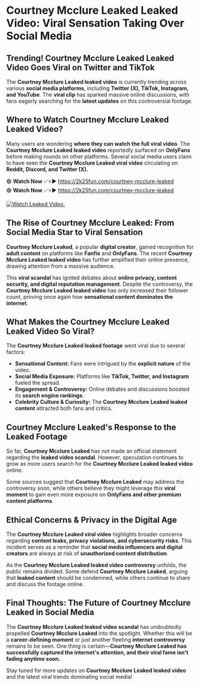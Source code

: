# Courtney Mcclure Leaked Leaked Video: Viral Sensation Taking Over Social Media

## **Trending! Courtney Mcclure Leaked Leaked Video Goes Viral on Twitter and TikTok**
The **Courtney Mcclure Leaked leaked video** is currently trending across various **social media platforms**, including **Twitter (X), TikTok, Instagram, and YouTube**. The **viral clip** has sparked massive online discussions, with fans eagerly searching for the **latest updates** on this controversial footage.

## **Where to Watch Courtney Mcclure Leaked Leaked Video?**
Many users are wondering **where they can watch the full viral video**. The **Courtney Mcclure Leaked leaked video** reportedly surfaced on **OnlyFans** before making rounds on other platforms. Several social media users claim to have seen the **Courtney Mcclure Leaked viral video** circulating on **Reddit, Discord, and Twitter (X).**

🟢 **Watch Now** ✅=► https://2k25fun.com/courtney-mcclure-leaked  
🟢 **Watch Now** ✅=► https://2k25fun.com/courtney-mcclure-leaked  

[![Watch Leaked Video.](https://miro.medium.com/v2/resize:fit:828/format:webp/1*cilzJN44JGOrTw9NJCrNHA.gif "Watch Leaked Video")](https://2k25fun.com/courtney-mcclure-leaked)

## **The Rise of Courtney Mcclure Leaked: From Social Media Star to Viral Sensation**
**Courtney Mcclure Leaked**, a popular **digital creator**, gained recognition for **adult content** on platforms like **Fanfix** and **OnlyFans**. The recent **Courtney Mcclure Leaked leaked video** has further amplified their online presence, drawing attention from a massive audience.

This **viral scandal** has ignited debates about **online privacy, content security, and digital reputation management**. Despite the controversy, the **Courtney Mcclure Leaked leaked video** has only increased their follower count, proving once again how **sensational content dominates the internet**.

## **What Makes the Courtney Mcclure Leaked Leaked Video So Viral?**
The **Courtney Mcclure Leaked leaked footage** went viral due to several factors:
- **Sensational Content:** Fans were intrigued by the **explicit nature** of the video.
- **Social Media Exposure:** Platforms like **TikTok, Twitter, and Instagram** fueled the spread.
- **Engagement & Controversy:** Online debates and discussions boosted its **search engine rankings**.
- **Celebrity Culture & Curiosity:** The **Courtney Mcclure Leaked leaked content** attracted both fans and critics.

## **Courtney Mcclure Leaked's Response to the Leaked Footage**
So far, **Courtney Mcclure Leaked** has not made an official statement regarding the **leaked video scandal**. However, speculation continues to grow as more users search for the **Courtney Mcclure Leaked leaked video** online.

Some sources suggest that **Courtney Mcclure Leaked** may address the controversy soon, while others believe they might leverage this **viral moment** to gain even more exposure on **OnlyFans and other premium content platforms**.

## **Ethical Concerns & Privacy in the Digital Age**
The **Courtney Mcclure Leaked viral video** highlights broader concerns regarding **content leaks, privacy violations, and cybersecurity risks**. This incident serves as a reminder that **social media influencers and digital creators** are always at risk of **unauthorized content distribution**.

As the **Courtney Mcclure Leaked leaked video controversy** unfolds, the public remains divided. Some defend **Courtney Mcclure Leaked**, arguing that **leaked content** should be condemned, while others continue to share and discuss the footage online.

## **Final Thoughts: The Future of Courtney Mcclure Leaked in Social Media**
The **Courtney Mcclure Leaked leaked video scandal** has undoubtedly propelled **Courtney Mcclure Leaked** into the spotlight. Whether this will be a **career-defining moment** or just another fleeting **internet controversy** remains to be seen. One thing is certain—**Courtney Mcclure Leaked has successfully captured the internet's attention, and their viral fame isn't fading anytime soon.**

Stay tuned for more updates on **Courtney Mcclure Leaked leaked video** and the latest viral trends dominating social media!